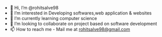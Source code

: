 - 👋 Hi, I’m @rohitsalve98
- 👀 I’m interested in Developing softwares,web application & websites
- 🌱 I’m currently learning computer science
- 💞️ I’m looking to collaborate on project based on software development
- 📫 How to reach me - Mail me at rohitsalve98@gmail.com

<!---
rohitsalve98/rohitsalve98 is a ✨ special ✨ repository because its `README.md` (this file) appears on your GitHub profile.
You can click the Preview link to take a look at your changes.
--->
